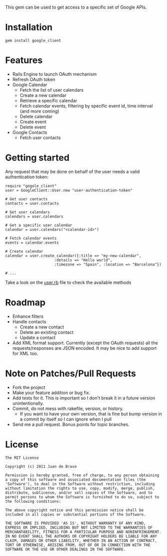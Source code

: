 
This gem can be used to get access to a specific set of Google APIs.

# Installation

    gem install google_client

# Features

* Rails Engine to launch OAuth mechanism
* Refresh OAuth token
* Google Calendar
  * Fetch the list of user calendars
  * Create a new calendar
  * Retrieve a specific calendar
  * Fetch calendar events, filtering by specific event id, time interval (and more coming)
  * Delete calendar
  * Create event
  * Delete event
* Google Contacts
  * Fetch user contacts

# Getting started

Any request that may be done on behalf of the user needs a valid authentication token:

    require "gogole_client"
    user = GoogleClient::User.new "user-authentication-token"

    # Get user contacts
    contacts = user.contacts

    # Get user calendars
    calendars = user.calendars

    # Get a specific user calendar
    calendar = user.calendars("<calendar-id>")

    # Fetch calendar events
    events = calendar.events

    # Create calendar
    calendar = user.create_calendar({:title => "my-new-calendar", 
                          :details => "Hello world", 
                          :timezone => "Spain", :location => "Barcelona"})

    # ...

Take a look on the [user.rb](blob/master/lib/google_client/user.rb) file to check the available methods

# Roadmap

* Enhance filters
* Handle contacts
    * Create a new contact
    * Delete an existing contact
    * Update a contact
* Add XML format support. Currently (except the OAuth requests) all the requests/responses are JSON encoded. It may be nice to add support for XML too.

# Note on Patches/Pull Requests

* Fork the project
* Make your feature addition or bug fix.
* Add tests for it. This is important so I don't break it in a future version unintentionally.
* Commit, do not mess with rakefile, version, or history.
  * If you want to have your own version, that is fine but bump version in a commit by itself so I can ignore when I pull
* Send me a pull request. Bonus points for topic branches.

# License

    The MIT License

    Copyright (c) 2011 Juan de Bravo

    Permission is hereby granted, free of charge, to any person obtaining
    a copy of this software and associated documentation files (the
    'Software'), to deal in the Software without restriction, including
    without limitation the rights to use, copy, modify, merge, publish,
    distribute, sublicense, and/or sell copies of the Software, and to
    permit persons to whom the Software is furnished to do so, subject to
    the following conditions:

    The above copyright notice and this permission notice shall be
    included in all copies or substantial portions of the Software.

    THE SOFTWARE IS PROVIDED 'AS IS', WITHOUT WARRANTY OF ANY KIND,
    EXPRESS OR IMPLIED, INCLUDING BUT NOT LIMITED TO THE WARRANTIES OF
    MERCHANTABILITY, FITNESS FOR A PARTICULAR PURPOSE AND NONINFRINGEMENT.
    IN NO EVENT SHALL THE AUTHORS OR COPYRIGHT HOLDERS BE LIABLE FOR ANY
    CLAIM, DAMAGES OR OTHER LIABILITY, WHETHER IN AN ACTION OF CONTRACT,
    TORT OR OTHERWISE, ARISING FROM, OUT OF OR IN CONNECTION WITH THE
    SOFTWARE OR THE USE OR OTHER DEALINGS IN THE SOFTWARE.